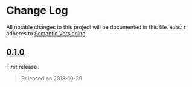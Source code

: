 # Change Log

All notable changes to this project will be documented in this file.
`HubKit` adheres to [Semantic Versioning](https://semver.org/).

## [0.1.0](https://gitlab.com/hubkit/hk-sdk-java/tags/0.1.0)

First release
> Released on 2018-10-29
